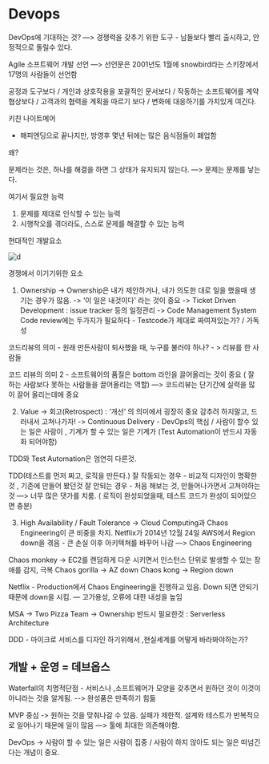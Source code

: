 # Devops
DevOps에 기대하는 것? 
—> 경쟁력을 갖추기 위한 도구 - 남들보다 빨리 출시하고, 안정적으로 돌릴수 있다.

Agile 소프트웨어 개발 선언
—> 선언문은 2001년도 1월에 snowbird라는 스키장에서 17명의  사람들이 선언함

공정과 도구보다 / 개인과 상호작용을
포괄적인 문서보다 / 작동하는 소프트웨어를
계약 협상보다 / 고객과의 협력을
계획을 따르기 보다 / 변화에 대응하기를 가치있게 여긴다.


키친 나이트메어 
- 해피엔딩으로 끝나지만,  방영후 몇년 뒤에는 많은 음식점들이 폐업함

왜? 

문제라는 것은, 하나를 해결을 하면 그 상태가 유지되지 않는다. —> 문제는 문제를 낳는다.

여기서 필요한 능력
1. 문제를 제대로 인식할 수 있는 능력
2. 시행착오를 겪더라도, 스스로 문제를 해결할 수 있는 능력



현대적인 개발요소

![d](./20191125Devops/modern.png)


경쟁에서 이기기위한 요소 
1. Ownership 
-> Ownership은 내가 제안하거나, 내가 의도한 대로 일을 했을때 생기는 경우가 많음.
-> ‘이 일은 내것이다’ 라는 것이 중요 
-> Ticket Driven Development : issue tracker 등의 일정관리 
-> Code Management System 
 Code review에는 두가지가 필요하다 - Testcode가 제대로 짜여져있는가? / 가독성 

코드리뷰의 의미 - 원래 만든사람이 퇴사했을 때, 누구를 불러야 하나? - > 리뷰를 한 사람들

코드 리뷰의 의미 2 - 소프트웨어의 품질은 bottom 라인을 끌어올리는 것이 중요 ( 잘하는 사람보다 못하는 사람들을 끌어올리는 역할) —> 코드리뷰는 단기간에 실력을 많이 끌어 올리는데에 중요

2. Value
-> 회고(Retrospect)  : ‘개선’ 의 의미에서 굉장히 중요 감추려 하지말고, 드러내서 고쳐나가자!
-> Continuous Delivery - DevOps의 핵심 / 사람이 할수 있는 일은 사람이 , 기계가 할 수 있는 일은 기계가 (Test Automation이 반드시 자동화 되어야함)

TDD와 Test Automation은 엄연히 다른것.

TDD(테스트를 먼저 짜고, 로직을 만든다.)
잘 작동되는 경우 - 비교적 디자인이 명확한것 , 기존에 만들어 봤던것
잘 안되는 경우 - 처음 해보는 것, 만들어나가면서 고쳐야하는 것 —> 너무 많은 댓가를 치룸. ( 로직이 완성되었을때,  테스트 코드가 완성이 되어있으면 충분)

3. High Availability / Fault Tolerance 
-> Cloud Computing과 Chaos Engineering이 큰 비중을 차지.
Netflix가 2014년 12월 24일 AWS에서 Region down을 겪음 - 큰 손실
이후 아키텍쳐를 바꾸어 나감 —> Chaos Engineering

Chaos monkey -> EC2를 랜덤하게 다운 시키면서 인스턴스 단위로 발생할 수 있는 장애를 감지, 극복
Chaos gorilla -> AZ down
Chaos kong -> Region down

Netflix - Production에서 Chaos Engineering을 진행하고 있음.  Down 되면 안되기 때문에 down을 시킴.
— 고가용성, 오류에 대한 내성을 높임

MSA -> Two Pizza Team -> Ownership 
반드시 필요한것 : Serverless Architecture

DDD - 마이크로 서비스를 디자인 하기위해서 ,현실세계를 어떻게 바라봐야하는가?



## 개발 + 운영 = 데브옵스

Waterfall의 치명적단점 - 서비스나 ,소프트웨어가 모양을 갖추면서 원하던 것이 이것이 아니라는 것을 알게됨. --> 완성품은 만족하기 힘듦

MVP 중심 -> 원하는 것을 맞춰나갈 수 있음.  실패가 제한적.
설계와 테스트가 반복적으로 일어나기 때문에 일이 많음 —> 툴에 최대한 의존해야함.

DevOps -> 사람이 할 수 있는 일은 사람이 집중 / 사람이 하지 않아도 되는 일은 떠넘긴다는 개념이 중요.

